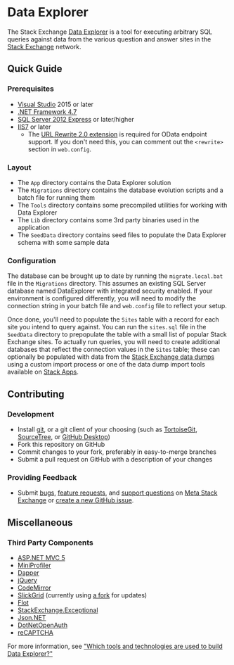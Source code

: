 # Data Explorer

The Stack Exchange [Data Explorer](https://data.stackexchange.com) is a tool for executing arbitrary SQL queries against data from the various question and answer sites in the [Stack Exchange](https://stackexchange.com) network.

## Quick Guide

### Prerequisites

 - [Visual Studio](https://www.visualstudio.com/en-us/visual-studio-homepage-vs.aspx) 2015 or later
 - [.NET Framework 4.7](https://www.microsoft.com/en-us/download/details.aspx?id=55170)
 - [SQL Server 2012 Express](https://www.microsoft.com/en-us/sqlserver/editions/2012-editions/express.aspx) or later/higher
 - [IIS7](https://www.iis.net/) or later
    - The [URL Rewrite 2.0 extension](https://www.iis.net/downloads/microsoft/url-rewrite) is required for OData endpoint support. If you don't need this, you can comment out the `<rewrite>` section in `web.config`.

### Layout

  - The `App` directory contains the Data Explorer solution
  - The `Migrations` directory contains the database evolution scripts and a batch file for running them 
  - The `Tools` directory contains some precompiled utilities for working with Data Explorer
  - The `Lib` directory contains some 3rd party binaries used in the application
  - The `SeedData` directory contains seed files to populate the Data Explorer schema with some sample data

### Configuration

The database can be brought up to date by running the `migrate.local.bat` file in the `Migrations` directory. This assumes an existing SQL Server database named DataExplorer with integrated security enabled. If your environment is configured differently, you will need to modify the connection string in your batch file and `web.config` file to reflect your setup. 

Once done, you'll need to populate the `Sites` table with a record for each site you intend to query against. You can run the `sites.sql` file in the `SeedData` directory to prepopulate the table with a small list of popular Stack Exchange sites. To actually run queries, you will need to create additional databases that reflect the connection values in the `Sites` table; these can optionally be populated with data from the [Stack Exchange data dumps](https://stackoverflow.blog/2009/06/04/stack-overflow-creative-commons-data-dump/) using a custom import process or one of the data dump import tools available on [Stack Apps](https://stackapps.com). 

## Contributing

### Development

  - Install [git](https://git-scm.com/), or a git client of your choosing (such as [TortoiseGit](https://tortoisegit.org/), [SourceTree](https://www.sourcetreeapp.com/), or [GitHub Desktop](https://desktop.github.com/))
  - Fork this repository on GitHub
  - Commit changes to your fork, preferably in easy-to-merge branches
  - Submit a pull request on GitHub with a description of your changes

### Providing Feedback

  - Submit [bugs](https://meta.stackexchange.com/questions/ask?tags=data-explorer%20bug), [feature requests](https://meta.stackexchange.com/questions/ask?tags=data-explorer%20feature-request), and [support questions](https://meta.stackexchange.com/questions/ask?tags=data-explorer%20support) on [Meta Stack Exchange](https://meta.stackexchange.com/) or [create a new GitHub issue](https://github.com/StackExchange/StackExchange.DataExplorer/issues/new).

## Miscellaneous

### Third Party Components

 - [ASP.NET MVC 5](https://www.asp.net/)
 - [MiniProfiler](https://github.com/MiniProfiler/dotnet)
 - [Dapper](https://github.com/StackExchange/dapper-dot-net)
 - [jQuery](https://jquery.com/)
 - [CodeMirror](https://codemirror.net/)
 - [SlickGrid](https://github.com/mleibman/SlickGrid) (currently using [a fork](https://github.com/tms/SlickGrid) for updates)
 - [Flot](https://www.flotcharts.org/)
 - [StackExchange.Exceptional](https://github.com/NickCraver/StackExchange.Exceptional)
 - [Json.NET](james.newtonking.com/json)
 - [DotNetOpenAuth](http://www.dotnetopenauth.net/)
 - [reCAPTCHA](https://code.google.com/p/recaptcha/)

For more information, see ["Which tools and technologies are used to build Data Explorer?"](https://meta.stackexchange.com/questions/51967/which-tools-and-technologies-are-used-to-build-data-explorer)
